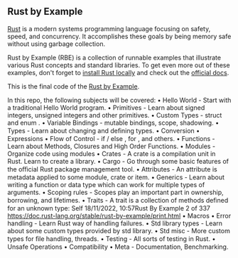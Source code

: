 ## Rust by Example
[Rust](https://www.rust-lang.org/) is a modern systems programming language focusing on safety, speed, and concurrency. It accomplishes these goals by being memory safe without using garbage collection.

Rust by Example (RBE) is a collection of runnable examples that illustrate various Rust concepts and standard libraries. To get even more out of these examples, don't forget to [install Rust locally](https://www.rust-lang.org/tools/install) and check out the [official docs](https://doc.rust-lang.org/std/).

This is the final code of the [Rust by Example](https://doc.rust-lang.org/rust-by-example/).

In this repo, the following subjects will be covered:
• Hello World - Start with a traditional Hello World program.
• Primitives - Learn about signed integers, unsigned integers and other primitives.
• Custom Types - struct and enum .
• Variable Bindings - mutable bindings, scope, shadowing.
• Types - Learn about changing and deﬁning types.
• Conversion
• Expressions
• Flow of Control - if / else , for , and others.
• Functions - Learn about Methods, Closures and High Order Functions.
• Modules - Organize code using modules
• Crates - A crate is a compilation unit in Rust. Learn to create a library.
• Cargo - Go through some basic features of the oﬃcial Rust package management
tool.
• Attributes - An attribute is metadata applied to some module, crate or item.
• Generics - Learn about writing a function or data type which can work for multiple
types of arguments.
• Scoping rules - Scopes play an important part in ownership, borrowing, and
lifetimes.
• Traits - A trait is a collection of methods deﬁned for an unknown type: Self
18/11/2022, 10:57Rust By Example
2 of 337
https://doc.rust-lang.org/stable/rust-by-example/print.html
• Macros
• Error handling - Learn Rust way of handling failures.
• Std library types - Learn about some custom types provided by std library.
• Std misc - More custom types for ﬁle handling, threads.
• Testing - All sorts of testing in Rust.
• Unsafe Operations
• Compatibility
• Meta - Documentation, Benchmarking.
